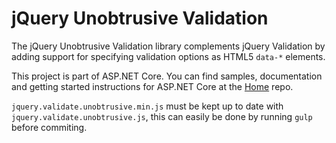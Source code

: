 jQuery Unobtrusive Validation
=============================

The jQuery Unobtrusive Validation library complements jQuery Validation by adding support for specifying validation options as HTML5 `data-*` elements.

This project is part of ASP.NET Core. You can find samples, documentation and getting started instructions for ASP.NET Core at the [Home](https://github.com/aspnet/home) repo.

`jquery.validate.unobtrusive.min.js` must be kept up to date with `jquery.validate.unobtrusive.js`, this can easily be done by running `gulp` before commiting.
